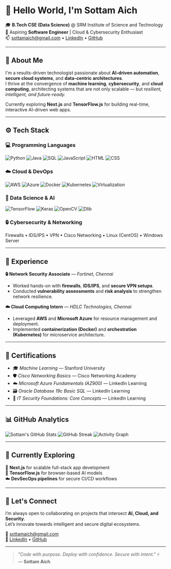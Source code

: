 # 👋 Hello World, I'm Sottam Aich

🎓 **B.Tech CSE (Data Science)** @ SRM Institute of Science and Technology  
💼 Aspiring **Software Engineer** | Cloud & Cybersecurity Enthusiast  
📫 [sottamaich@gmail.com](mailto:sottamaich@gmail.com) • [LinkedIn](https://linkedin.com/in/sottamaich) • [GitHub](https://github.com/sottamaich23)

---

## 🧠 About Me  

I'm a results-driven technologist passionate about **AI-driven automation**, **secure cloud systems**, and **data-centric architectures**.  
I thrive at the convergence of **machine learning**, **cybersecurity**, and **cloud computing**, architecting systems that are not only scalable — but *resilient, intelligent, and future-ready.*  

Currently exploring **Next.js** and **TensorFlow.js** for building real-time, interactive AI-driven web apps.

---

## ⚙️ Tech Stack  

### 💻 Programming Languages  
![Python](https://img.shields.io/badge/Python-3670A0?style=for-the-badge&logo=python&logoColor=white)
![Java](https://img.shields.io/badge/Java-ED8B00?style=for-the-badge&logo=openjdk&logoColor=white)
![SQL](https://img.shields.io/badge/SQL-003B57?style=for-the-badge&logo=sqlite&logoColor=white)
![JavaScript](https://img.shields.io/badge/JavaScript-323330?style=for-the-badge&logo=javascript)
![HTML](https://img.shields.io/badge/HTML5-E34F26?style=for-the-badge&logo=html5&logoColor=white)
![CSS](https://img.shields.io/badge/CSS3-1572B6?style=for-the-badge&logo=css3&logoColor=white)

### ☁️ Cloud & DevOps  
![AWS](https://img.shields.io/badge/AWS-232F3E?style=for-the-badge&logo=amazon-aws)
![Azure](https://img.shields.io/badge/Microsoft%20Azure-0078D4?style=for-the-badge&logo=microsoft-azure&logoColor=white)
![Docker](https://img.shields.io/badge/Docker-0db7ed?style=for-the-badge&logo=docker&logoColor=white)
![Kubernetes](https://img.shields.io/badge/Kubernetes-326ce5?style=for-the-badge&logo=kubernetes&logoColor=white)
![Virtualization](https://img.shields.io/badge/Virtualization-000000?style=for-the-badge&logo=vmware)

### 🧩 Data Science & AI  
![TensorFlow](https://img.shields.io/badge/TensorFlow-FF6F00?style=for-the-badge&logo=tensorflow&logoColor=white)
![Keras](https://img.shields.io/badge/Keras-D00000?style=for-the-badge&logo=keras&logoColor=white)
![OpenCV](https://img.shields.io/badge/OpenCV-5C3EE8?style=for-the-badge&logo=opencv&logoColor=white)
![Dlib](https://img.shields.io/badge/Dlib-006600?style=for-the-badge)

### 🔒 Cybersecurity & Networking  
Firewalls • IDS/IPS • VPN • Cisco Networking • Linux (CentOS) • Windows Server

---

## 💼 Experience  

**🔒 Network Security Associate** — *Fortinet, Chennai*  
- Worked hands-on with **firewalls**, **IDS/IPS**, and **secure VPN setups**.  
- Conducted **vulnerability assessments** and **risk analysis** to strengthen network resilience.  

**☁️ Cloud Computing Intern** — *HDLC Technologies, Chennai*  
- Leveraged **AWS** and **Microsoft Azure** for resource management and deployment.  
- Implemented **containerization (Docker)** and **orchestration (Kubernetes)** for microservice architecture.  

---

## 🏅 Certifications  

- 🎓 *Machine Learning* — Stanford University  
- 🛡️ *Cisco Networking Basics* — Cisco Networking Academy  
- ☁️ *Microsoft Azure Fundamentals (AZ900)* — LinkedIn Learning  
- 🗃️ *Oracle Database 19c Basic SQL* — LinkedIn Learning  
- 🔐 *IT Security Foundations: Core Concepts* — LinkedIn Learning  

---

## 📊 GitHub Analytics  

![Sottam's GitHub Stats](https://github-readme-stats.vercel.app/api?username=sottamaich23&show_icons=true&theme=tokyonight)
![GitHub Streak](https://github-readme-streak-stats.herokuapp.com/?user=sottamaich23&theme=tokyonight)
![Activity Graph](https://github-readme-activity-graph.vercel.app/graph?username=sottamaich23&theme=tokyo-night)

---

## 🌱 Currently Exploring  

🚀 **Next.js** for scalable full-stack app development  
🤖 **TensorFlow.js** for browser-based AI models  
☁️ **DevSecOps pipelines** for secure CI/CD workflows  

---

## 💬 Let's Connect  

I’m always open to collaborating on projects that intersect **AI, Cloud, and Security**.  
Let’s innovate towards intelligent and secure digital ecosystems.  

📧 [sottamaich@gmail.com](mailto:sottamaich@gmail.com)  
🔗 [LinkedIn](https://linkedin.com/in/sottamaich) • [GitHub](https://github.com/sottamaich23)

---

> *"Code with purpose. Deploy with confidence. Secure with intent."* ⚡  
> — **Sottam Aich**
